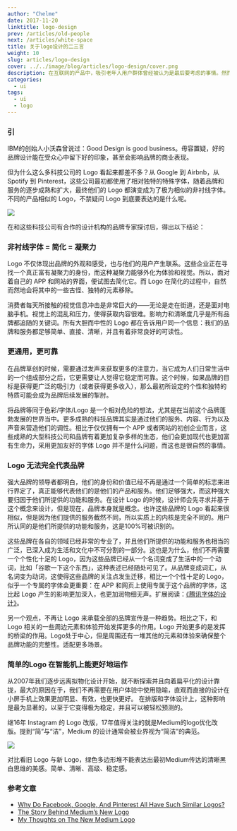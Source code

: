 ```yaml
---
author: "Chelme"
date: 2017-11-20
linktitle: logo-design
prev: /articles/old-people
next: /articles/white-space
title: 关于logo设计的二三言
weight: 10
slug: articles/logo-design
cover: ../../image/blog/articles/logo-design/cover.png
description: 在互联网的产品中，吸引老年人用户群体曾经被认为是最后要考虑的事情。然而老年用户群体持续不断增长，在互联网用户中占据很大的比例。如果用户体验师在设计时遵循这些规则，用户体验绝不会差。
categories:
  - ui
tags:
  - ui
  - logo
---
```


### 引
IBM的创始人小沃森曾说过：Good Design is good business。毋容置疑，好的品牌设计能在受众心中留下好的印象，甚至会影响品牌的商业表现。

但为什么这么多科技公司的 Logo 看起来都差不多？从 Google 到 Airbnb，从 Spotify 到 Pinterest，这些公司最初都使用了相对独特的特殊字体，随着品牌和服务的逐步成熟和扩大，最终他们的 Logo 都演变成为了极为相似的非衬线字体。不同的产品相似的 Logo，不禁疑问 Logo 到底要表达的是什么呢。

![](/image/blog/articles/logo-design/pic-1.png)

在和这些科技公司有合作的设计机构的品牌专家探讨后，得出以下结论：

### 非衬线字体 = 简化 = 凝聚力
Logo 不仅体现出品牌的外观和感受，也与他们的用户产生联系。这些企业正在寻找一个真正富有凝聚力的身份，而这种凝聚力能够外化为体验和视觉。所以，面对着自己的 APP 和网站的界面，便试图去简化它。而 Logo 在简化的过程中，自然而然地会将其中的一些古怪、独特的元素移除。

消费者每天所接触的视觉信息冲击是非常巨大的——无论是走在街道，还是面对电脑手机。视觉上的混乱和压力，使得获取内容很难。影响力和清晰度几乎是所有品牌都追随的关键词。所有大胆而中性的 Logo 都在告诉用户同一个信息：我们的品牌和服务都足够简单、直接、清晰，并且有着非常良好的可读性。

### 更通用，更可靠
在品牌草创的时候，需要通过发声来获取更多的注意力，当它成为人们日常生活中的一个组成部分之后，它更需要让人觉得它稳定而可靠。这个时候，如果品牌的目标是获得更广泛的吸引力（或者获得更多收入），那么最初所设定的个性和独特的特质可能会成为品牌后续发展的掣肘。

将品牌等同于色彩/字体/Logo 是一个相对危险的想法，尤其是在当前这个品牌蓬勃发展的世界当中。更多成熟的科技品牌其实是通过他们的服务、内容、行为以及声音来营造他们的调性。相比于仅仅拥有一个 APP 或者网站的初创企业而言，这些成熟的大型科技公司和品牌有着更加复杂多样的生态，他们会更加现代也更加富有生命力，采用更加友好的字体 Logo 并不是什么问题，而这也是很自然的事情。

### Logo 无法完全代表品牌
强大品牌的领导者都明白，他们的身份和价值已经不再是通过一个简单的标志来进行界定了，真正能够代表他们的是他们的产品和服务。他们足够强大，而这种强大要归因于他们所提供的功能和服务。在设计 Logo 的时候，设计师会先寻求并基于这个概念来设计，但是现在，品牌本身就是概念。也许这些品牌的 Logo 看起来很相似，但是因为他们提供的服务截然不同，所以实质上的内核是完全不同的。用户所认同的是他们所提供的功能和服务，这是100%可被识别的。

这些品牌在各自的领域已经非常的专业了，并且他们所提供的功能和服务也相当的广泛，已深入成为生活和文化中不可分割的一部分。这也是为什么，他们不再需要一个个性化十足的 Logo，因为这些品牌已经从一个名词变成了生活中的一个动词，比如「谷歌一下这个东西」，这种表述已经随处可见了。从品牌变成词汇，从名词变为动词，这使得这些品牌的关注点发生迁移，相比一个个性十足的 Logo，似乎一个专属的字体会更重要：在 APP 和网页上使用专属于这个品牌的字体，这比起 Logo 产生的影响更加深入，也更加润物细无声。扩展阅读：[《腾讯字体的设计》](https://www.zhihu.com/question/68172050)。

另一个观点，不再让 Logo 来承载全部的品牌宣传是一种趋势。相比之下，和 Logo 相关的一些周边元素和体验开始发挥更多的作用。Logo 开始更多的是发挥的桥梁的作用。Logo处于中心，但是周围还有一堆其他的元素和体验来确保整个品牌功能的完整性。适配更多场景。

### 简单的Logo 在智能机上能更好地运作
从2007年我们逐步远离拟物化设计开始，就不断探索并且向着扁平化的设计靠拢，最大的原因在于，我们不再需要在用户体验中使用隐喻，直观而直接的设计在小屏手机上效果更加明显、有效，也更快更好。  在排版和字体设计上，这种影响是最为显著的，以至于它变得极为稳定，并且可以被轻松预测的。

继16年 Instagram 的 Logo 改版，17年值得关注的就是Medium的logo优化改版。提到“简”与“洁”，Medium 的设计通常会被业界视为“简洁”的典范。

![](/image/blog/articles/logo-design/pic-2.png)

对比看旧 Logo 与新 Logo，绿色多边形堆不能表达出最初Medium传达的清晰黑白思维的美感。简单、清晰、高级、稳定感。


### 参考文章
  - [Why Do Facebook, Google, And Pinterest All Have Such Similar Logos?](https://medium.com/fast-company/why-do-facebook-google-and-pinterest-all-have-such-similar-logos-d920f868a8bd)
  - [The Story Behind Medium’s New Logo](https://blog.medium.com/the-story-behind-medium-s-new-logo-4cd3e143dfcf)
  - [My Thoughts on The New Medium Logo](https://medium.com/@tnmz/my-thoughts-on-the-new-medium-logo-9da99131fb4b)
